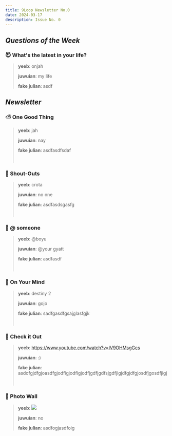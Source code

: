 ```yaml
---
title: 9Loop Newsletter No.0
date: 2024-03-17
description: Issue No. 0
---
```


## _Questions of the Week_

### 😈 What's the latest in your life?

> **yeeb**: onjah
>
> **juwuian**: my life
>
> **fake julian**: asdf

## _Newsletter_

### ⛅️ One Good Thing

> **yeeb**: jah
>
> **juwuian**: nay
>
> **fake julian**: asdfasdfsdaf
>
> <br/>

### 📣 Shout-Outs

> **yeeb**: crota
>
> **juwuian**: no one
>
> **fake julian**: asdfasdsgasfg
>
> <br/>

### 📧 @ someone

> **yeeb**: @boyu
>
> **juwuian**: @your gyatt
>
> **fake julian**: asdfasdf
>
> <br/>

### 💭 On Your Mind

> **yeeb**: destiny 2
>
> **juwuian**: gojo
>
> **fake julian**: sadfgasdfgsajglasfgjk
>
> <br/>

### 👀 Check it Out

> **yeeb**: https://www.youtube.com/watch?v=IV9OHMsgGcs
>
> **juwuian**: :)
>
> **fake julian**: asdofgjdfgjoasdfgjodfigjodfigjodfjgdfjgdfsjgdfjigjdfgjdfgjosdfjgosdfjigj
>
> <br/>

### 📸 Photo Wall

> **yeeb**: ![](https://i.kym-cdn.com/entries/icons/mobile/000/037/349/Screenshot_14.jpg)
>
> **juwuian**: no
>
> **fake julian**: asdfogjasdfoig
